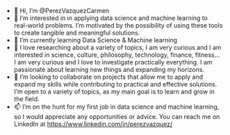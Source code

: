 - 👋 Hi, I’m @PerezVazquezCarmen
- 👀 I’m interested in in applying data science and machine learning to real-world problems. I’m motivated by the possibility of using these tools to create tangible and meaningful solutions.
- 🌱 I’m currently learning Data Science & Machine learning
- 🧠 I love researching about a variety of topics, I am very curious and I am interested in science, culture, philosophy, technology, finance, fitness… I am very curious and I love to investigate practically everything. I am passionate about learning new things and expanding my horizons.
- 💞️ I’m looking to collaborate on projects that allow me to apply and expand my skills while contributing to practical and effective solutions. I’m open to a variety of topics, as my main goal is to learn and grow in the field.
- 📫 I’m on the hunt for my first job in data science and machine learning, so I would appreciate any opportunities or advice. You can reach me on LinkedIn at https://www.linkedin.com/in/perezvazquez/

<!---
PerezVazquezCarmen/PerezVazquezCarmen is a ✨ special ✨ repository because its `README.md` (this file) appears on your GitHub profile.
You can click the Preview link to take a look at your changes.
--->
